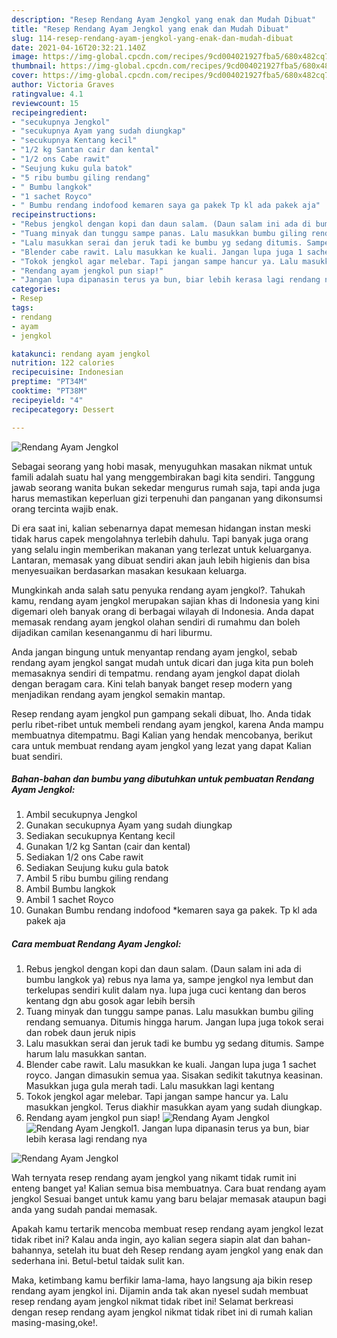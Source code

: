 ```yaml
---
description: "Resep Rendang Ayam Jengkol yang enak dan Mudah Dibuat"
title: "Resep Rendang Ayam Jengkol yang enak dan Mudah Dibuat"
slug: 114-resep-rendang-ayam-jengkol-yang-enak-dan-mudah-dibuat
date: 2021-04-16T20:32:21.140Z
image: https://img-global.cpcdn.com/recipes/9cd004021927fba5/680x482cq70/rendang-ayam-jengkol-foto-resep-utama.jpg
thumbnail: https://img-global.cpcdn.com/recipes/9cd004021927fba5/680x482cq70/rendang-ayam-jengkol-foto-resep-utama.jpg
cover: https://img-global.cpcdn.com/recipes/9cd004021927fba5/680x482cq70/rendang-ayam-jengkol-foto-resep-utama.jpg
author: Victoria Graves
ratingvalue: 4.1
reviewcount: 15
recipeingredient:
- "secukupnya Jengkol"
- "secukupnya Ayam yang sudah diungkap"
- "secukupnya Kentang kecil"
- "1/2 kg Santan cair dan kental"
- "1/2 ons Cabe rawit"
- "Seujung kuku gula batok"
- "5 ribu bumbu giling rendang"
- " Bumbu langkok"
- "1 sachet Royco"
- " Bumbu rendang indofood kemaren saya ga pakek Tp kl ada pakek aja"
recipeinstructions:
- "Rebus jengkol dengan kopi dan daun salam. (Daun salam ini ada di bumbu langkok ya) rebus nya lama ya, sampe jengkol nya lembut dan terkelupas sendiri kulit dalam nya. lupa juga cuci kentang dan beros kentang dgn abu gosok agar lebih bersih"
- "Tuang minyak dan tunggu sampe panas. Lalu masukkan bumbu giling rendang semuanya. Ditumis hingga harum. Jangan lupa juga tokok serai dan robek daun jeruk nipis"
- "Lalu masukkan serai dan jeruk tadi ke bumbu yg sedang ditumis. Sampe harum lalu masukkan santan."
- "Blender cabe rawit. Lalu masukkan ke kuali. Jangan lupa juga 1 sachet royco. Jangan dimasukin semua yaa. Sisakan sedikit takutnya keasinan. Masukkan juga gula merah tadi. Lalu masukkan lagi kentang"
- "Tokok jengkol agar melebar. Tapi jangan sampe hancur ya. Lalu masukkan jengkol. Terus diakhir masukkan ayam yang sudah diungkap."
- "Rendang ayam jengkol pun siap!"
- "Jangan lupa dipanasin terus ya bun, biar lebih kerasa lagi rendang nya"
categories:
- Resep
tags:
- rendang
- ayam
- jengkol

katakunci: rendang ayam jengkol 
nutrition: 122 calories
recipecuisine: Indonesian
preptime: "PT34M"
cooktime: "PT38M"
recipeyield: "4"
recipecategory: Dessert

---
```



![Rendang Ayam Jengkol](https://img-global.cpcdn.com/recipes/9cd004021927fba5/680x482cq70/rendang-ayam-jengkol-foto-resep-utama.jpg)

Sebagai seorang yang hobi masak, menyuguhkan masakan nikmat untuk famili adalah suatu hal yang menggembirakan bagi kita sendiri. Tanggung jawab seorang  wanita bukan sekedar mengurus rumah saja, tapi anda juga harus memastikan keperluan gizi terpenuhi dan panganan yang dikonsumsi orang tercinta wajib enak.

Di era  saat ini, kalian sebenarnya dapat memesan hidangan instan meski tidak harus capek mengolahnya terlebih dahulu. Tapi banyak juga orang yang selalu ingin memberikan makanan yang terlezat untuk keluarganya. Lantaran, memasak yang dibuat sendiri akan jauh lebih higienis dan bisa menyesuaikan berdasarkan masakan kesukaan keluarga. 



Mungkinkah anda salah satu penyuka rendang ayam jengkol?. Tahukah kamu, rendang ayam jengkol merupakan sajian khas di Indonesia yang kini digemari oleh banyak orang di berbagai wilayah di Indonesia. Anda dapat memasak rendang ayam jengkol olahan sendiri di rumahmu dan boleh dijadikan camilan kesenanganmu di hari liburmu.

Anda jangan bingung untuk menyantap rendang ayam jengkol, sebab rendang ayam jengkol sangat mudah untuk dicari dan juga kita pun boleh memasaknya sendiri di tempatmu. rendang ayam jengkol dapat diolah dengan beragam cara. Kini telah banyak banget resep modern yang menjadikan rendang ayam jengkol semakin mantap.

Resep rendang ayam jengkol pun gampang sekali dibuat, lho. Anda tidak perlu ribet-ribet untuk membeli rendang ayam jengkol, karena Anda mampu membuatnya ditempatmu. Bagi Kalian yang hendak mencobanya, berikut cara untuk membuat rendang ayam jengkol yang lezat yang dapat Kalian buat sendiri.

<!--inarticleads1-->

##### Bahan-bahan dan bumbu yang dibutuhkan untuk pembuatan Rendang Ayam Jengkol:

1. Ambil secukupnya Jengkol
1. Gunakan secukupnya Ayam yang sudah diungkap
1. Sediakan secukupnya Kentang kecil
1. Gunakan 1/2 kg Santan (cair dan kental)
1. Sediakan 1/2 ons Cabe rawit
1. Sediakan Seujung kuku gula batok
1. Ambil 5 ribu bumbu giling rendang
1. Ambil  Bumbu langkok
1. Ambil 1 sachet Royco
1. Gunakan  Bumbu rendang indofood *kemaren saya ga pakek. Tp kl ada pakek aja




<!--inarticleads2-->

##### Cara membuat Rendang Ayam Jengkol:

1. Rebus jengkol dengan kopi dan daun salam. (Daun salam ini ada di bumbu langkok ya) rebus nya lama ya, sampe jengkol nya lembut dan terkelupas sendiri kulit dalam nya. lupa juga cuci kentang dan beros kentang dgn abu gosok agar lebih bersih
1. Tuang minyak dan tunggu sampe panas. Lalu masukkan bumbu giling rendang semuanya. Ditumis hingga harum. Jangan lupa juga tokok serai dan robek daun jeruk nipis
1. Lalu masukkan serai dan jeruk tadi ke bumbu yg sedang ditumis. Sampe harum lalu masukkan santan.
1. Blender cabe rawit. Lalu masukkan ke kuali. Jangan lupa juga 1 sachet royco. Jangan dimasukin semua yaa. Sisakan sedikit takutnya keasinan. Masukkan juga gula merah tadi. Lalu masukkan lagi kentang
1. Tokok jengkol agar melebar. Tapi jangan sampe hancur ya. Lalu masukkan jengkol. Terus diakhir masukkan ayam yang sudah diungkap.
1. Rendang ayam jengkol pun siap!
<img src="//assets-global.cpcdn.com/assets/icons/button_play-2c75c40dde080a61004c1f40b05d8f140eaff45d7e9e6481dc71c63d2e7c4909.png" alt="Rendang Ayam Jengkol"><img src="//assets-global.cpcdn.com/assets/icons/button_play-2c75c40dde080a61004c1f40b05d8f140eaff45d7e9e6481dc71c63d2e7c4909.png" alt="Rendang Ayam Jengkol">1. Jangan lupa dipanasin terus ya bun, biar lebih kerasa lagi rendang nya
<img src="//assets-global.cpcdn.com/assets/icons/button_play-2c75c40dde080a61004c1f40b05d8f140eaff45d7e9e6481dc71c63d2e7c4909.png" alt="Rendang Ayam Jengkol">



Wah ternyata resep rendang ayam jengkol yang nikamt tidak rumit ini enteng banget ya! Kalian semua bisa membuatnya. Cara buat rendang ayam jengkol Sesuai banget untuk kamu yang baru belajar memasak ataupun bagi anda yang sudah pandai memasak.

Apakah kamu tertarik mencoba membuat resep rendang ayam jengkol lezat tidak ribet ini? Kalau anda ingin, ayo kalian segera siapin alat dan bahan-bahannya, setelah itu buat deh Resep rendang ayam jengkol yang enak dan sederhana ini. Betul-betul taidak sulit kan. 

Maka, ketimbang kamu berfikir lama-lama, hayo langsung aja bikin resep rendang ayam jengkol ini. Dijamin anda tak akan nyesel sudah membuat resep rendang ayam jengkol nikmat tidak ribet ini! Selamat berkreasi dengan resep rendang ayam jengkol nikmat tidak ribet ini di rumah kalian masing-masing,oke!.


